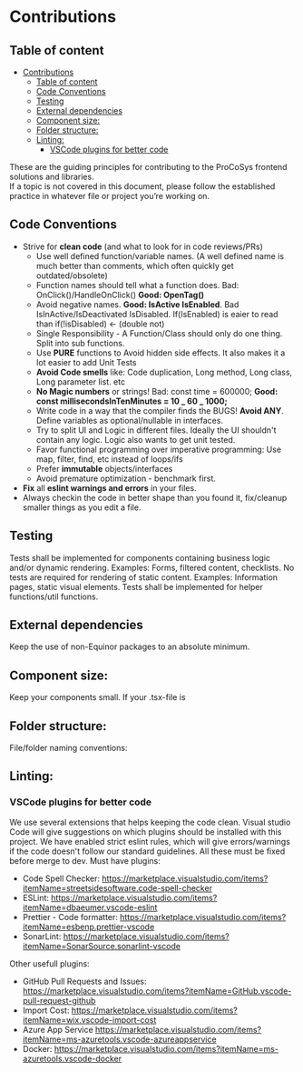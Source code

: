 # Contributions

## Table of content

- [Contributions](#contributions)
  - [Table of content](#table-of-content)
  - [Code Conventions](#code-conventions)
  - [Testing](#testing)
  - [External dependencies](#external-dependencies)
  - [Component size:](#component-size)
  - [Folder structure:](#folder-structure)
  - [Linting:](#linting)
    - [VSCode plugins for better code](#vscode-plugins-for-better-code)

These are the guiding principles for contributing to the ProCoSys frontend solutions and libraries.  
If a topic is not covered in this document, please follow the established practice in whatever file or project you’re working on.

## Code Conventions

- Strive for **clean code** (and what to look for in code reviews/PRs)
  - Use well defined function/variable names. (A well defined name is much better than comments, which often quickly get outdated/obsolete)
  - Function names should tell what a function does. Bad: OnClick()/HandleOnClick() **Good: OpenTag()**
  - Avoid negative names. **Good: IsActive IsEnabled**. Bad IsInActive/IsDeactivated IsDisabled. If(IsEnabled) is eaier to read than if(!isDisabled) <- (double not)
  - Single Responsibility - A Function/Class should only do one thing. Split into sub functions.
  - Use **PURE** functions to Avoid hidden side effects. It also makes it a lot easier to add Unit Tests
  - **Avoid Code smells** like: Code duplication, Long method, Long class, Long parameter list. etc
  - **No Magic numbers** or strings! Bad: const time = 600000; **Good: const millisecondsInTenMinutes = 10 _ 60 _ 1000;**
  - Write code in a way that the compiler finds the BUGS! **Avoid ANY**. Define variables as optional/nullable in interfaces.
  - Try to split UI and Logic in different files. Ideally the UI shouldn't contain any logic. Logic also wants to get unit tested.
  - Favor functional programming over imperative programming: Use map, filter, find, etc instead of loops/ifs
  - Prefer **immutable** objects/interfaces
  - Avoid premature optimization - benchmark first.
- **Fix** all **eslint warnings and errors** in your files.
- Always checkin the code in better shape than you found it, fix/cleanup smaller things as you edit a file.

## Testing

Tests shall be implemented for components containing business logic and/or dynamic rendering. Examples: Forms, filtered content, checklists.
No tests are required for rendering of static content. Examples: Information pages, static visual elements.
Tests shall be implemented for helper functions/util functions.

## External dependencies

Keep the use of non-Equinor packages to an absolute minimum.

## Component size:

Keep your components small. If your .tsx-file is

## Folder structure:

File/folder naming conventions:

## Linting:

### VSCode plugins for better code

We use several extensions that helps keeping the code clean. Visual studio Code will give suggestions on which plugins should be installed with this project.
We have enabled strict eslint rules, which will give errors/warnings if the code doesn't follow our standard guidelines. All these must be fixed before merge to dev.
Must have plugins:

- Code Spell Checker: https://marketplace.visualstudio.com/items?itemName=streetsidesoftware.code-spell-checker
- ESLint: https://marketplace.visualstudio.com/items?itemName=dbaeumer.vscode-eslint
- Prettier - Code formatter: https://marketplace.visualstudio.com/items?itemName=esbenp.prettier-vscode
- SonarLint: https://marketplace.visualstudio.com/items?itemName=SonarSource.sonarlint-vscode

Other usefull plugins:

- GitHub Pull Requests and Issues: https://marketplace.visualstudio.com/items?itemName=GitHub.vscode-pull-request-github
- Import Cost: https://marketplace.visualstudio.com/items?itemName=wix.vscode-import-cost
- Azure App Service https://marketplace.visualstudio.com/items?itemName=ms-azuretools.vscode-azureappservice
- Docker: https://marketplace.visualstudio.com/items?itemName=ms-azuretools.vscode-docker
